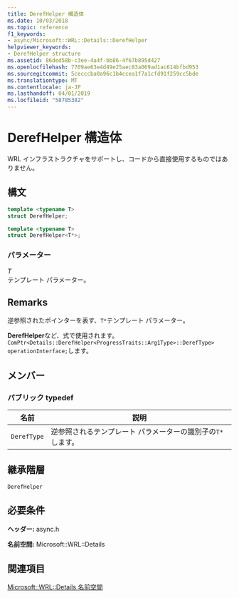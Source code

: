 ```yaml
---
title: DerefHelper 構造体
ms.date: 10/03/2018
ms.topic: reference
f1_keywords:
- async/Microsoft::WRL::Details::DerefHelper
helpviewer_keywords:
- DerefHelper structure
ms.assetid: 86ded58b-c3ee-4a4f-bb86-4f67b895d427
ms.openlocfilehash: 7709ae63e4d49e25aec83a069ad1ac614bfbd953
ms.sourcegitcommit: 5cecccba0a96c1b4ccea1f7a1cfd91f259cc5bde
ms.translationtype: MT
ms.contentlocale: ja-JP
ms.lasthandoff: 04/01/2019
ms.locfileid: "58785382"
---
```

# <a name="derefhelper-structure"></a>DerefHelper 構造体

WRL インフラストラクチャをサポートし、コードから直接使用するものではありません。

## <a name="syntax"></a>構文

```cpp
template <typename T>
struct DerefHelper;

template <typename T>
struct DerefHelper<T*>;
```

### <a name="parameters"></a>パラメーター

*T*<br/>
テンプレート パラメーター。

## <a name="remarks"></a>Remarks

逆参照されたポインターを表す、`T*`テンプレート パラメーター。

**DerefHelper**など、式で使用されます。`ComPtr<Details::DerefHelper<ProgressTraits::Arg1Type>::DerefType> operationInterface;`します。

## <a name="members"></a>メンバー

### <a name="public-typedefs"></a>パブリック typedef

|名前|説明|
|----------|-----------------|
|`DerefType`|逆参照されるテンプレート パラメーターの識別子の`T*`します。|

## <a name="inheritance-hierarchy"></a>継承階層

`DerefHelper`

## <a name="requirements"></a>必要条件

**ヘッダー:** async.h

**名前空間:** Microsoft::WRL::Details

## <a name="see-also"></a>関連項目

[Microsoft::WRL::Details 名前空間](microsoft-wrl-details-namespace.md)